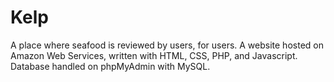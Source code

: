 # Kelp
A place where seafood is reviewed by users, for users.
A website hosted on Amazon Web Services, written with HTML, CSS, PHP, and Javascript.
Database handled on phpMyAdmin with MySQL.
